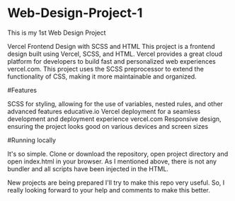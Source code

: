 # Web-Design-Project-1

This is my 1st Web Design Project 

Vercel Frontend Design with SCSS and HTML
This project is a frontend design built using Vercel, SCSS, and HTML. Vercel provides a great cloud platform for developers to build fast and personalized web experiences vercel.com. This project uses the SCSS preprocessor to extend the functionality of CSS, making it more maintainable and organized.

#Features

SCSS for styling, allowing for the use of variables, nested rules, and other advanced features educative.io
Vercel deployment for a seamless development and deployment experience vercel.com
Responsive design, ensuring the project looks good on various devices and screen sizes


#Running locally


It's so simple. Clone or download the repository, open project directory and open index.html in your browser. As I mentioned above, there is not any bundler and all scripts have been injected in the HTML.

New projects are being prepared
I'll try to make this repo very useful. So, I really looking forward to your help and comments to make this better.
